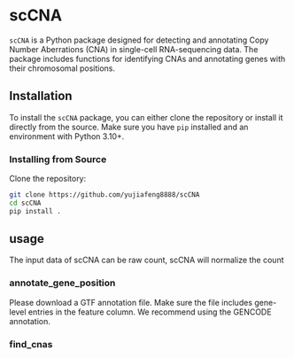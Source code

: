 # scCNA
`scCNA` is a Python package designed for detecting and annotating Copy Number Aberrations (CNA) in single-cell RNA-sequencing data. The package includes functions for identifying CNAs and annotating genes with their chromosomal positions.

## Installation

To install the `scCNA` package, you can either clone the repository or install it directly from the source. Make sure you have `pip` installed and an environment with Python 3.10+.

### Installing from Source

Clone the repository:

```bash
git clone https://github.com/yujiafeng8888/scCNA
cd scCNA
pip install .
```
## usage

The input data of scCNA can be raw count, scCNA will normalize the count
### annotate_gene_position
Please download a GTF annotation file. Make sure the file includes gene-level entries in the feature column. We recommend using the GENCODE annotation. 
### find_cnas




